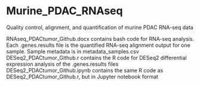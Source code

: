 # Murine_PDAC_RNAseq
Quality control, alignment, and quantification of murine PDAC RNA-seq data

RNAseq_PDACtumor_Github.docx contains bash code for RNA-seq analysis.
Each .genes.results file is the quantified RNA-seq alignment output for one sample. Sample metadata is in metadata_samples.csv
DESeq2_PDACtumor_Github.r contains the R code for DESeq2 differential expression analysis of the .genes.results files
DESeq2_PDACtumor_Github.ipynb contains the same R code as DESeq2_PDACtumor_Github.r, but in Jupyter notebook format
